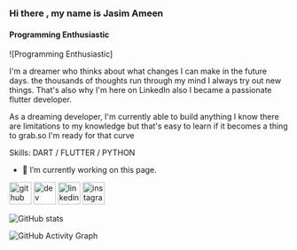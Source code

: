 ### Hi there , my name is Jasim Ameen
#### Programming Enthusiastic
![Programming Enthusiastic]

I'm a dreamer who thinks about what changes I can make in the future days. the thousands of thoughts run through my mind I always try out new things. That's also why I'm here on LinkedIn also I became a passionate flutter developer.

As a dreaming developer, I'm currently able to build anything I know there are limitations to my knowledge but that's easy to learn if it becomes a thing to grab.so I'm ready for that curve

Skills: DART / FLUTTER / PYTHON

- 🔭 I’m currently working on this page. 


[<img src='https://cdn.jsdelivr.net/npm/simple-icons@3.0.1/icons/github.svg' alt='github' height='40'>](https://github.com/jasimameen)  [<img src='https://cdn.jsdelivr.net/npm/simple-icons@3.0.1/icons/dev-dot-to.svg' alt='dev' height='40'>](https://dev.to/jasimameen)  [<img src='https://cdn.jsdelivr.net/npm/simple-icons@3.0.1/icons/linkedin.svg' alt='linkedin' height='40'>](https://www.linkedin.com/in/jasimameen/)  [<img src='https://cdn.jsdelivr.net/npm/simple-icons@3.0.1/icons/instagram.svg' alt='instagram' height='40'>](https://www.instagram.com/jasim_leskeboy/)  

![GitHub stats](https://github-readme-stats.vercel.app/api?username=jasimameen&show_icons=true)  

![GitHub Activity Graph](https://activity-graph.herokuapp.com/graph?username=jasimameen)  

